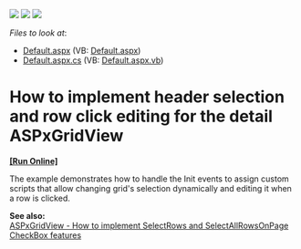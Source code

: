 <!-- default badges list -->
![](https://img.shields.io/endpoint?url=https://codecentral.devexpress.com/api/v1/VersionRange/128541194/10.1.8%2B)
[![](https://img.shields.io/badge/Open_in_DevExpress_Support_Center-FF7200?style=flat-square&logo=DevExpress&logoColor=white)](https://supportcenter.devexpress.com/ticket/details/E312)
[![](https://img.shields.io/badge/📖_How_to_use_DevExpress_Examples-e9f6fc?style=flat-square)](https://docs.devexpress.com/GeneralInformation/403183)
<!-- default badges end -->
<!-- default file list -->
*Files to look at*:

* [Default.aspx](./CS/WebSite/Default.aspx) (VB: [Default.aspx](./VB/WebSite/Default.aspx))
* [Default.aspx.cs](./CS/WebSite/Default.aspx.cs) (VB: [Default.aspx.vb](./VB/WebSite/Default.aspx.vb))
<!-- default file list end -->
# How to implement header selection and row click editing for the detail ASPxGridView
<!-- run online -->
**[[Run Online]](https://codecentral.devexpress.com/e312/)**
<!-- run online end -->


<p>The example demonstrates how to handle the Init events to assign custom scripts that allow changing grid's selection dynamically and editing it when a row is clicked.</p><p><strong>See also:</strong><br />
<a href="https://www.devexpress.com/Support/Center/p/K18253">ASPxGridView - How to implement SelectRows and SelectAllRowsOnPage CheckBox features</a></p>

<br/>


